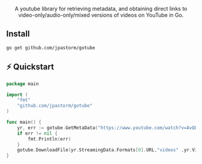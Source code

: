 <p align="center">
  A youtube library for retrieving metadata, and obtaining direct links to video-only/audio-only/mixed versions of videos on YouTube in Go.
</p>

## Install
```
go get github.com/jpastorm/gotube
```
## ⚡️ Quickstart

```go
package main

import (
	"fmt"
	"github.com/jpastorm/gotube"
)

func main() {
	yr, err := gotube.GetMetaData("https://www.youtube.com/watch?v=AvQLyCqOyFs")
	if err != nil {
		fmt.Println(err)
	}
	gotube.DownloadFile(yr.StreamingData.Formats[0].URL,"videos" ,yr.VideoDetails.Title+".mp4", true)
}
```
